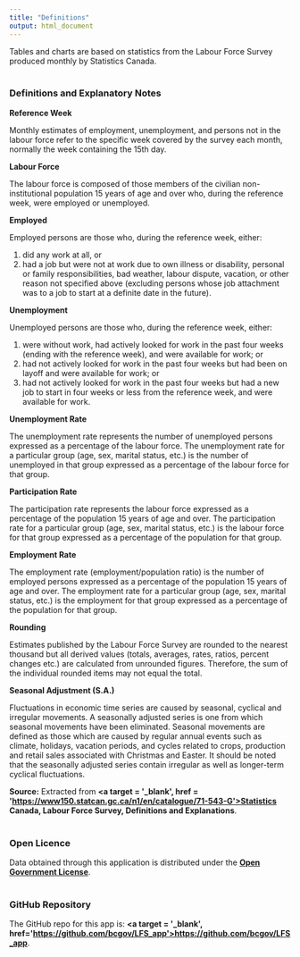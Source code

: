 ```yaml
---
title: "Definitions"
output: html_document
---
```


Tables and charts are based on statistics from the Labour Force Survey produced monthly by Statistics Canada.
<br><br>

### Definitions and Explanatory Notes

**Reference Week**  

Monthly estimates of employment, unemployment, and persons not in the labour force refer to the specific week covered by the survey each month,
normally the week containing the 15th day.  

**Labour Force**  

The labour force is composed of those members of the civilian non-institutional population 15 years of age and over who, during the reference week,
were employed or unemployed.  

**Employed**  

Employed persons are those who, during the reference week, either: 
1. did any work at all, or 
2. had a job but were not at work due to own illness or disability, personal or family responsibilities, bad weather, labour dispute, vacation, or other reason not specified above (excluding persons whose
job attachment was to a job to start at a definite date in the future).  

**Unemployment**  

Unemployed persons are those who, during the reference week, either: 
1. were without work, had actively looked for work in the past four weeks (ending with the reference week), and were available for work; or 
2. had not actively looked for work in the past four weeks but had been on layoff and were available for work; or 
3. had not actively looked for work in the past four weeks but had a new job to start in four weeks or less from the reference week, and were available for work.  

**Unemployment Rate**  

The unemployment rate represents the number of unemployed persons expressed as a percentage of the labour force. The unemployment rate for a
particular group (age, sex, marital status, etc.) is the number of unemployed in that group expressed as a percentage of the labour force for that group.  

**Participation Rate**  

The participation rate represents the labour force expressed as a percentage of the population 15 years of age and over. The participation rate
for a particular group (age, sex, marital status, etc.) is the labour force for that group expressed as a percentage of the population for that group.  
 
**Employment Rate**  

The employment rate (employment/population ratio) is the number of employed persons expressed as a percentage of the population 15 years of age
and over. The employment rate for a particular group (age, sex, marital status, etc.) is the employment for that group expressed as a percentage
of the population for that group.  

**Rounding**  

Estimates published by the Labour Force Survey are rounded to the nearest thousand but all derived values (totals, averages, rates, ratios, percent
changes etc.) are calculated from unrounded figures. Therefore, the sum of the individual rounded items may not equal the total.  

**Seasonal Adjustment (S.A.)**  

Fluctuations in economic time series are caused by seasonal, cyclical and irregular movements. A seasonally adjusted series is one from which
seasonal movements have been eliminated. Seasonal movements are defined as those which are caused by regular annual events such as
climate, holidays, vacation periods, and cycles related to crops, production and retail sales associated with Christmas and Easter. It should be
noted that the seasonally adjusted series contain irregular as well as longer-term cyclical fluctuations.  


**Source:** Extracted from **<a target = '_blank', href = 'https://www150.statcan.gc.ca/n1/en/catalogue/71-543-G'>Statistics Canada, Labour Force Survey, Definitions and Explanations</a>**.
<br><br>

### Open Licence

Data obtained through this application is distributed under the **<a href='https://www2.gov.bc.ca/gov/content/data/open-data/open-government-licence-bc'>Open Government License</a>**.
<br><br>

### GitHub Repository

The GitHub repo for this app is: **<a target = '_blank', href='https://github.com/bcgov/LFS_app'>https://github.com/bcgov/LFS_app</a>**.
<br><br>

